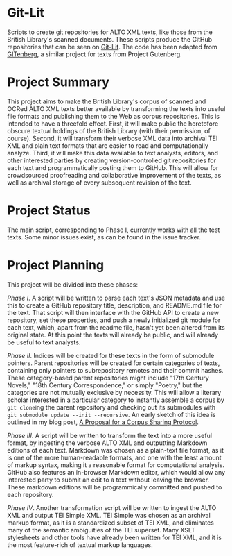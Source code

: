 # Git-Lit

Scripts to create git repositories for ALTO XML texts, like those from the British Library's scanned documents. These scripts produce the GitHub repositories that can be seen on [Git-Lit](https://github.com/Git-Lit). The code has been adapted from [GITenberg](https://gitenberg.org/), a similar project for texts from Project Gutenberg.

# Project Summary

This project aims to make the British Library's corpus of scanned and OCRed ALTO XML texts better available by transforming the texts into useful file formats and publishing them to the Web as corpus repositories. This is intended to have a threefold effect. First, it will make public the heretofore obscure textual holdings of the British Library (with their permission, of course). Second, it will transform their verbose XML data into archival TEI XML and plain text formats that are easier to read and computationally analyze. Third, it will make this data available to text analysts, editors, and other interested parties by creating version-controlled git repositories for each text and programmatically posting them to GitHub. This will allow for crowdsourced proofreading and collaborative improvement of the texts, as well as archival storage of every subsequent revision of the text. 

# Project Status

The main script, corresponding to Phase I, currently works with all the test texts. Some minor issues exist, as can be found in the issue tracker. 

# Project Planning

This project will be divided into these phases: 

*Phase I*. A script will be written to parse each text's JSON metadata and use this to create a GitHub repository title, description, and README.md file for the text. That script will then interface with the GitHub API to create a new repository, set these properties, and push a newly initialized git module for each text, which, apart from the readme file, hasn't yet been altered from its original state. At this point the texts will already be public, and will already be useful to text analysts. 

*Phase II*. Indices will be created for these texts in the form of submodule pointers. Parent repositories will be created for certain categories of texts, containing only pointers to subrepository remotes and their commit hashes. These category-based parent repositories might include "17th Century Novels," "18th Century Correspondence," or simply "Poetry," but the categories are not mutually exclusive by necessity. This will allow a literary scholar interested in a particular category to instantly assemble a corpus by `git clone`ing the parent repository and checking out its submodules with `git submodule update --init --recursive`. An early sketch of this idea is outlined in my blog post, [A Proposal for a Corpus Sharing Protocol](http://jonreeve.com/2015/03/proposal-for-a-corpus-protocol/). 

*Phase III*. A script will be written to transform the text into a more useful format, by ingesting the verbose ALTO XML and outputting Markdown editions of each text. Markdown was chosen as a plain-text file format, as it is one of the more human-readable formats, and one with the least amount of markup syntax, making it a reasonable format for computational analysis. GitHub also features an in-browser Markdown editor, which would allow any interested party to submit an edit to a text without leaving the browser. These markdown editions will be programmically committed and pushed to each repository. 

*Phase IV*. Another transformation script will be written to ingest the ALTO XML and output TEI Simple XML. TEI Simple was chosen as an archival markup format, as it is a standardized subset of TEI XML, and eliminates many of the semantic ambiguities of the TEI superset. Many XSLT stylesheets and other tools have already been written for TEI XML, and it is the most feature-rich of textual markup languages. 
